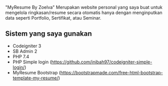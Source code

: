 "MyResume By Zoelva"
Merupakan website personal yang saya buat untuk mengelola ringkasan/resume secara otomatis hanya dengan menginputkan data seperti Portfolio, Sertifikat, atau Seminar.

## Sistem yang saya gunakan
- Codeigniter 3
- SB Admin 2
- PHP 7.4
- PHP Simple login (https://github.com/inibah97/codeigniter-simple-login/)
- MyResume Bootstrap (https://bootstrapmade.com/free-html-bootstrap-template-my-resume/)